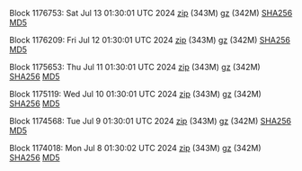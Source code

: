 Block 1176753: Sat Jul 13 01:30:01 UTC 2024 [zip](https://files.01coin.io/mainnet/2024-07-13/bootstrap.dat.zip) (343M) [gz](https://files.01coin.io/mainnet/2024-07-13/bootstrap.dat.tar.gz) (342M) [SHA256](https://files.01coin.io/mainnet/2024-07-13/sha256.txt) [MD5](https://files.01coin.io/mainnet/2024-07-13/md5.txt)

Block 1176209: Fri Jul 12 01:30:01 UTC 2024 [zip](https://files.01coin.io/mainnet/2024-07-12/bootstrap.dat.zip) (343M) [gz](https://files.01coin.io/mainnet/2024-07-12/bootstrap.dat.tar.gz) (342M) [SHA256](https://files.01coin.io/mainnet/2024-07-12/sha256.txt) [MD5](https://files.01coin.io/mainnet/2024-07-12/md5.txt)

Block 1175653: Thu Jul 11 01:30:01 UTC 2024 [zip](https://files.01coin.io/mainnet/2024-07-11/bootstrap.dat.zip) (343M) [gz](https://files.01coin.io/mainnet/2024-07-11/bootstrap.dat.tar.gz) (342M) [SHA256](https://files.01coin.io/mainnet/2024-07-11/sha256.txt) [MD5](https://files.01coin.io/mainnet/2024-07-11/md5.txt)

Block 1175119: Wed Jul 10 01:30:01 UTC 2024 [zip](https://files.01coin.io/mainnet/2024-07-10/bootstrap.dat.zip) (343M) [gz](https://files.01coin.io/mainnet/2024-07-10/bootstrap.dat.tar.gz) (342M) [SHA256](https://files.01coin.io/mainnet/2024-07-10/sha256.txt) [MD5](https://files.01coin.io/mainnet/2024-07-10/md5.txt)

Block 1174568: Tue Jul  9 01:30:01 UTC 2024 [zip](https://files.01coin.io/mainnet/2024-07-09/bootstrap.dat.zip) (343M) [gz](https://files.01coin.io/mainnet/2024-07-09/bootstrap.dat.tar.gz) (342M) [SHA256](https://files.01coin.io/mainnet/2024-07-09/sha256.txt) [MD5](https://files.01coin.io/mainnet/2024-07-09/md5.txt)

Block 1174018: Mon Jul  8 01:30:02 UTC 2024 [zip](https://files.01coin.io/mainnet/2024-07-08/bootstrap.dat.zip) (343M) [gz](https://files.01coin.io/mainnet/2024-07-08/bootstrap.dat.tar.gz) (342M) [SHA256](https://files.01coin.io/mainnet/2024-07-08/sha256.txt) [MD5](https://files.01coin.io/mainnet/2024-07-08/md5.txt)
